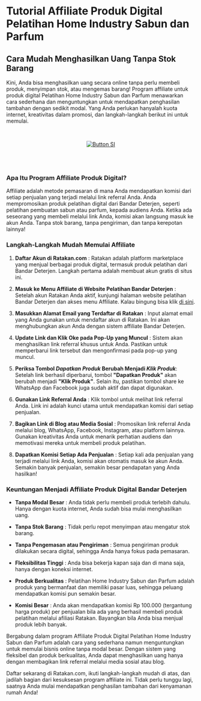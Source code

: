 # Tutorial Affiliate Produk Digital Pelatihan Home Industry Sabun dan Parfum

## Cara Mudah Menghasilkan Uang Tanpa Stok Barang


Kini, Anda bisa menghasilkan uang secara online tanpa perlu membeli produk, menyimpan stok, atau mengemas barang! Program affiliate untuk produk digital Pelatihan Home Industry Sabun dan Parfum menawarkan cara sederhana dan menguntungkan untuk mendapatkan penghasilan tambahan dengan sedikit modal. Yang Anda perlukan hanyalah kuota internet, kreativitas dalam promosi, dan langkah-langkah berikut ini untuk memulai.

<br>

<div align = center>
    
[![Button SI]][Link SI]

<br>
<br>
</div>


### Apa Itu Program Affiliate Produk Digital?

Affiliate adalah metode pemasaran di mana Anda mendapatkan komisi dari setiap penjualan yang terjadi melalui link referral Anda. Anda mempromosikan produk pelatihan digital dari Bandar Deterjen, seperti pelatihan pembuatan sabun atau parfum, kepada audiens Anda. Ketika ada seseorang yang membeli melalui link Anda, komisi akan langsung masuk ke akun Anda. Tanpa stok barang, tanpa pengiriman, dan tanpa kerepotan lainnya!


### Langkah-Langkah Mudah Memulai Affiliate

1. **Daftar Akun di Ratakan.com** :
Ratakan adalah platform marketplace yang menjual berbagai produk digital, termasuk produk pelatihan dari Bandar Deterjen. Langkah pertama adalah membuat akun gratis di situs ini.

2. **Masuk ke Menu Affiliate di Website Pelatihan Bandar Deterjen** :
Setelah akun Ratakan Anda aktif, kunjungi halaman website pelatihan Bandar Deterjen dan akses menu Affiliate. Kalau bingung bisa klik [di sini](https://bandardeterjen.github.io/pelatihan/affiliate/).

3. **Masukkan Alamat Email yang Terdaftar di Ratakan** :
Input alamat email yang Anda gunakan untuk mendaftar akun di Ratakan. Ini akan menghubungkan akun Anda dengan sistem affiliate Bandar Deterjen.

4. **Update Link dan Klik Oke pada Pop-Up yang Muncul** :
Sistem akan menghasilkan link referral khusus untuk Anda. Pastikan untuk memperbarui link tersebut dan mengonfirmasi pada pop-up yang muncul.

5. **Periksa Tombol _Dapatkan Produk_ Berubah Menjadi _Klik Produk_**:
Setelah link berhasil diperbarui, tombol **"Dapatkan Produk"** akan berubah menjadi **"Klik Produk"**. Selain itu, pastikan tombol share ke WhatsApp dan Facebook juga sudah aktif dan dapat digunakan.

6. **Gunakan Link Referral Anda** :
Klik tombol untuk melihat link referral Anda. Link ini adalah kunci utama untuk mendapatkan komisi dari setiap penjualan.

7. **Bagikan Link di Blog atau Media Sosial** :
Promosikan link referral Anda melalui blog, WhatsApp, Facebook, Instagram, atau platform lainnya. Gunakan kreativitas Anda untuk menarik perhatian audiens dan memotivasi mereka untuk membeli produk pelatihan.

8. **Dapatkan Komisi Setiap Ada Penjualan** :
Setiap kali ada penjualan yang terjadi melalui link Anda, komisi akan otomatis masuk ke akun Anda. Semakin banyak penjualan, semakin besar pendapatan yang Anda hasilkan!


### Keuntungan Menjadi Affiliate Produk Digital Bandar Deterjen

- **Tanpa Modal Besar** :
Anda tidak perlu membeli produk terlebih dahulu. Hanya dengan kuota internet, Anda sudah bisa mulai menghasilkan uang.

- **Tanpa Stok Barang** :
Tidak perlu repot menyimpan atau mengatur stok barang.

- **Tanpa Pengemasan atau Pengiriman** :
Semua pengiriman produk dilakukan secara digital, sehingga Anda hanya fokus pada pemasaran.

- **Fleksibilitas Tinggi** :
 Anda bisa bekerja kapan saja dan di mana saja, hanya dengan koneksi internet.

- **Produk Berkualitas** :
Pelatihan Home Industry Sabun dan Parfum adalah produk yang bermanfaat dan memiliki pasar luas, sehingga peluang mendapatkan komisi pun semakin besar.

- **Komisi Besar** :
Anda akan mendapatkan komisi Rp 100.000  (tergantung harga produk) per penjualan bila ada yang berhasil membeli produk pelatihan melalui afiliasi Ratakan. Bayangkan bila Anda bisa menjual produk lebih banyak.


Bergabung dalam program Affiliate Produk Digital Pelatihan Home Industry Sabun dan Parfum adalah cara yang sederhana namun menguntungkan untuk memulai bisnis online tanpa modal besar. Dengan sistem yang fleksibel dan produk berkualitas, Anda dapat menghasilkan uang hanya dengan membagikan link referral melalui media sosial atau blog.

Daftar sekarang di Ratakan.com, ikuti langkah-langkah mudah di atas, dan jadilah bagian dari kesuksesan program affiliate ini. Tidak perlu tunggu lagi, saatnya Anda mulai mendapatkan penghasilan tambahan dari kenyamanan rumah Anda! 

<!---------------------------------[ Bagian Single Image ]---------------------------------->

[Button SI]: https://bandardeterjen.github.io/pelatihan/images/affiliate-kursus.jpg
[Link SI]: #
